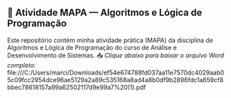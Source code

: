 ## 📄 Atividade MAPA — Algoritmos e Lógica de Programação
Este repositório contém minha atividade prática (MAPA) da disciplina de Algoritmos e Lógica de Programação do curso de Análise e Desenvolvimento de Sistemas.
📥 *Clique abaixo para baixar o arquivo Word completo:* 
file:///C:/Users/marci/Downloads/ef54e674788fd037aa11e7570dc4029aab05c09fcc2954dce96ae5129a2a89c535168a8ad4a8b0df9b2896fdc1a659cf8bbec78618157a99a62502117d9e99a7%20(1).pdf
